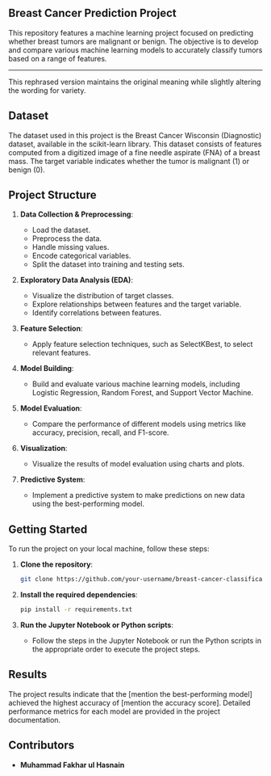 ## Breast Cancer Prediction Project

This repository features a machine learning project focused on predicting whether breast tumors are malignant or benign. The objective is to develop and compare various machine learning models to accurately classify tumors based on a range of features.

---

This rephrased version maintains the original meaning while slightly altering the wording for variety.

## Dataset

The dataset used in this project is the Breast Cancer Wisconsin (Diagnostic) dataset, available in the scikit-learn library. This dataset consists of features computed from a digitized image of a fine needle aspirate (FNA) of a breast mass. The target variable indicates whether the tumor is malignant (1) or benign (0).

## Project Structure

1. **Data Collection & Preprocessing**:
   - Load the dataset.
   - Preprocess the data.
   - Handle missing values.
   - Encode categorical variables.
   - Split the dataset into training and testing sets.

2. **Exploratory Data Analysis (EDA)**:
   - Visualize the distribution of target classes.
   - Explore relationships between features and the target variable.
   - Identify correlations between features.

3. **Feature Selection**:
   - Apply feature selection techniques, such as SelectKBest, to select relevant features.

4. **Model Building**:
   - Build and evaluate various machine learning models, including Logistic Regression, Random Forest, and Support Vector Machine.

5. **Model Evaluation**:
   - Compare the performance of different models using metrics like accuracy, precision, recall, and F1-score.

6. **Visualization**:
   - Visualize the results of model evaluation using charts and plots.

7. **Predictive System**:
   - Implement a predictive system to make predictions on new data using the best-performing model.

## Getting Started

To run the project on your local machine, follow these steps:

1. **Clone the repository**:
   ```bash
   git clone https://github.com/your-username/breast-cancer-classification.git
   ```
   
2. **Install the required dependencies**:
   ```bash
   pip install -r requirements.txt
   ```
   
3. **Run the Jupyter Notebook or Python scripts**:
   - Follow the steps in the Jupyter Notebook or run the Python scripts in the appropriate order to execute the project steps.

## Results

The project results indicate that the [mention the best-performing model] achieved the highest accuracy of [mention the accuracy score]. Detailed performance metrics for each model are provided in the project documentation.

## Contributors

- **Muhammad Fakhar ul Hasnain**
